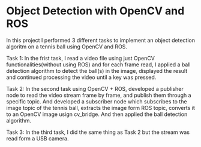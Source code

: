 
# Object Detection with OpenCV and ROS

In this project I performed 3 different tasks to implement an object detection algoritm on a tennis ball using OpenCV and ROS. 

Task 1:
In the frist task, I read a video file using just OpenCV functionalities(without using ROS) and for each frame read, I applied a ball detection algorithm to detect the ball(s) in the image, displayed the result and continued processing the video until a key was pressed. 


Task 2:
In the second task using OpenCV + ROS, developed a publisher node to read the video stream frame by frame, and publish them through a specific topic.
And developed a subscriber node which subscribes to the image topic of the tennis ball, extracts the image form ROS topic, converts it to an OpenCV image usign cv_bridge. And then applied the ball detection algorithm. 

Task 3: 
In the third task, I did the same thing as Task 2 but the stream was read form a USB camera. 

